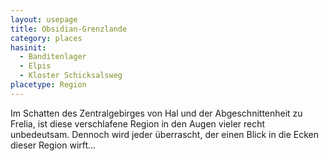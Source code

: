 ```yaml
---
layout: usepage
title: Obsidian-Grenzlande
category: places
hasinit:
  - Banditenlager
  - Elpis
  - Kloster Schicksalsweg
placetype: Region
---
```


Im Schatten des Zentralgebirges von Hal und der Abgeschnittenheit zu Frelia, ist diese verschlafene Region in den Augen
vieler recht unbedeutsam. Dennoch wird jeder überrascht, der einen Blick in die Ecken dieser Region wirft...